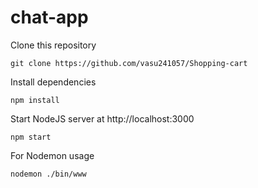 # chat-app

Clone this repository
``` shell
git clone https://github.com/vasu241057/Shopping-cart
```

Install dependencies
``` shell
npm install
```

Start NodeJS server at http://localhost:3000
``` shell
npm start
```

For Nodemon usage
``` shell
nodemon ./bin/www
```
